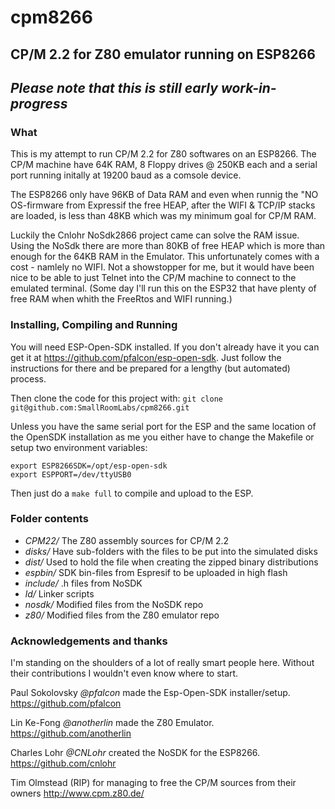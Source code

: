 # cpm8266

## CP/M 2.2 for Z80 emulator running on ESP8266

## _Please note that this is still early work-in-progress_

### What

This is my attempt to run CP/M 2.2 for Z80 softwares on an ESP8266.
The CP/M machine have 64K RAM, 8 Floppy drives @ 250KB each and a serial
port running initally at 19200 baud as a comsole device.

The ESP8266 only have 96KB of Data RAM and even when runnig the "NO
OS-firmware from Expressif the free HEAP, after the WIFI & TCP/IP stacks are
loaded, is less than 48KB which was my minimum goal for CP/M RAM.

Luckily the Cnlohr NoSdk2866 project came can solve the RAM issue. Using the
NoSdk there are more than 80KB of free HEAP which is more than enough for
the 64KB RAM in the Emulator.  This unfortunately comes with a cost -
namlely no WIFI.  Not a showstopper for me, but it would have been nice to
be able to just Telnet into the CP/M machine to connect to the emulated
terminal. (Some day I'll run this on the ESP32 that have plenty of free RAM
when whith the FreeRtos and WIFI running.)

### Installing, Compiling and Running

You will need ESP-Open-SDK installed. If you don't already have it you can
get it at https://github.com/pfalcon/esp-open-sdk. Just follow the
instructions for there and be prepared for a lengthy (but automated)
process.

Then clone the code for this project with:
```git clone git@github.com:SmallRoomLabs/cpm8266.git```

Unless you have the same serial port for the ESP and the same location of
the OpenSDK installation as me you either have to change the Makefile or
setup two environment variables:
```
export ESP8266SDK=/opt/esp-open-sdk
export ESPPORT=/dev/ttyUSB0
```
Then just do a `make full` to compile and upload to the
ESP.

### Folder contents
- *CPM22/* The Z80 assembly sources for CP/M 2.2
- *disks/* Have sub-folders with the files to be put into the simulated disks
- *dist/* Used to hold the file when creating the zipped binary distributions
- *espbin/* SDK bin-files from Espresif to be uploaded in high flash 
- *include/* .h files from NoSDK
- *ld/* Linker scripts
- *nosdk/* Modified files from the NoSDK repo
- *z80/* Modified files from the Z80 emulator repo 



### Acknowledgements and thanks
I'm standing on the shoulders of a lot of really smart people here. Without
their contributions I wouldn't even know where to start.

Paul Sokolovsky _@pfalcon_ made the Esp-Open-SDK installer/setup. https://github.com/pfalcon

Lin Ke-Fong _@anotherlin_ made the Z80 Emulator. https://github.com/anotherlin

Charles Lohr _@CNLohr_ created the NoSDK for the ESP8266. https://github.com/cnlohr

Tim Olmstead (RIP) for managing to free the CP/M sources from their owners http://www.cpm.z80.de/ 
